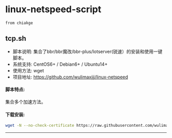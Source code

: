 linux-netspeed-script
=====
`from chiakge`

## tcp.sh

- 脚本说明: 集合了bbr/bbr魔改/bbr-plus/lotserver(锐速）的安装和使用一键脚本。
- 系统支持: CentOS6+ / Debian6+ / Ubuntu14+
- 使用方法: wget
- 项目地址: https://github.com/wulimaxjjj/linux-netspeed

#### 脚本特点:
集合多个加速方法。

#### 下载安装:
``` bash
wget -N --no-check-certificate https://raw.githubusercontent.com/wulimaxjjj/linux-netspeed/master/tcp.sh && chmod +x tcp.sh && ./tcp.sh
```


---
